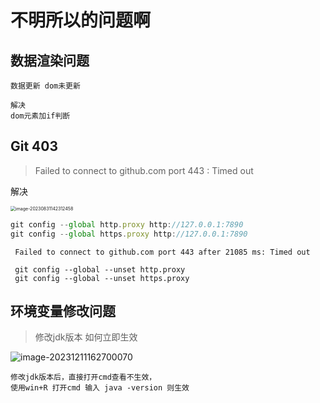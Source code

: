 # 不明所以的问题啊

## 数据渲染问题 

```
数据更新 dom未更新 

解决
dom元素加if判断
```



## Git 403

> Failed to connect to github.com port 443 : Timed out

解决

<img src="https://v0710.top/images/img/image-20230831142312458.png" alt="image-20230831142312458" style="zoom:50%;" />

```javascript
git config --global http.proxy http://127.0.0.1:7890 
git config --global https.proxy http://127.0.0.1:7890
```

```
 Failed to connect to github.com port 443 after 21085 ms: Timed out
 
 git config --global --unset http.proxy
 git config --global --unset https.proxy
```

## 环境变量修改问题

> 修改jdk版本 如何立即生效

![image-20231211162700070](https://v0710.top/images/img/image-20231211162700070.png)

```
修改jdk版本后，直接打开cmd查看不生效，
使用win+R 打开cmd 输入 java -version 则生效
```

